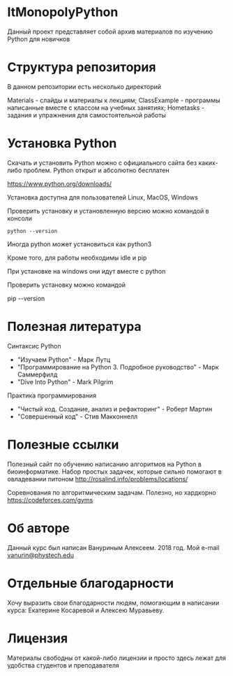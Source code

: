 # ItMonopolyPython

Данный проект представляет собой архив материалов по изучению Python для новичков

# Структура репозитория

В данном репозитории есть несколько директорий

Materials - слайды и материалы к лекциям;
ClassExample - программы написанные вместе с классом на учебных занятиях;
Hometasks - задания и упражнения для самостоятельной работы

# Установка Python

Скачать и установить Python можно с официального сайта без каких-либо проблем. Python открыт и абсолютно бесплатен

https://www.python.org/downloads/

Установка доступна для пользователей Linux, MacOS, Windows

Проверить установку и установленную версию можно командой в консоли

```python --version```

Иногда python может установиться как python3

Кроме того, для работы необходимы idle и pip

При установке на windows они идут вместе с python

Проверить установку можно командой 

pip --version

# Полезная литература

Синтаксис Python

- "Изучаем Python" - Марк Лутц
- "Программирование на Python 3. Подробное руководство" - Марк Саммерфилд
- "Dive Into Python" - Mark Pilgrim 

Практика программирования

- "Чистый код. Создание, анализ и рефакторинг" - Роберт Мартин
- "Совершенный код" - Стив Макконнелл 


# Полезные ссылки

Полезный сайт по обучению написанию алгоритмов на Python в биоинформатике. Набор простых задачек, которые сильно помогают в овладевании питоном
http://rosalind.info/problems/locations/

Соревнования по алгоритмическим задачам. Полезно, но хардкорно
https://codeforces.com/gyms

# Об авторе

Данный курс был написан Вануриным Алексеем. 2018 год.
Мой e-mail vanurin@phystech.edu

# Отдельные благодарности 

Хочу выразить свои благодарности людям, помогающим в написании курса:
Екатерине Косаревой и Алексею Муравьеву.

# Лицензия

Материалы свободны от какой-либо лицензии и просто здесь лежат для удобства студентов и преподавателя  
